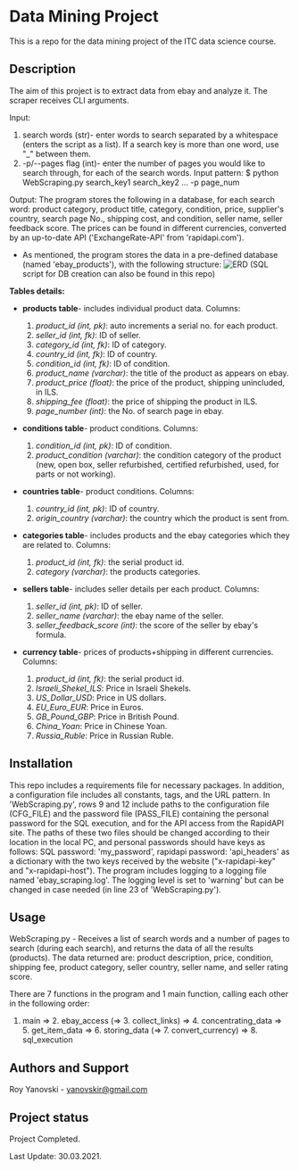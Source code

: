 # Data Mining Project
This is a repo for the data mining project of the ITC data science course.

## Description
The aim of this project is to extract data from ebay and analyze it.
The scraper receives CLI arguments.

Input: 
1) search words (str)- enter words to search separated by a whitespace (enters the script as a list).
If a search key is more than one word, use "_" between them.
2) -p/--pages flag (int)- enter the number of pages you would like to search through, for each of the search words.
Input pattern: $ python WebScraping.py search_key1 search_key2 ... -p page_num

Output: The program stores the following in a database, for each search word: product category, product title, category, condition,
price, supplier's country, search page No., shipping cost, and condition, seller name, seller feedback score.
The prices can be found in different currencies, converted by an up-to-date API ('ExchangeRate-API' from 'rapidapi.com').

* As mentioned, the program stores the data in a pre-defined database (named 'ebay_products'), with the following structure:
![ERD](https://github.com/royyanovski/Data_Mining_Project/blob/master/Data%20Mining%20Project.png?raw=true)
(SQL script for DB creation can also be found in this repo)

__Tables details:__
* __products table__- includes individual product data. 
Columns:
  1. _product_id (int, pk)_: auto increments a serial no. for each product.
  2. _seller_id (int, fk)_: ID of seller.
  3. _category_id (int, fk)_: ID of category.
  4. _country_id (int, fk)_: ID of country.
  5. _condition_id (int, fk)_: ID of condition.
  6. _product_name (varchar)_: the title of the product as appears on ebay.
  7. _product_price (float)_: the price of the product, shipping unincluded, in ILS.  
  8. _shipping_fee (float)_: the price of shipping the product in ILS.
  9. _page_number (int)_: the No. of search page in ebay.

* __conditions table__- product conditions. 
Columns:
  1. _condition_id (int, pk)_: ID of condition. 
  2. _product_condition (varchar)_: the condition category of the product (new, open box, seller refurbished, certified
refurbished, used, for parts or not working).

* __countries table__- product conditions. 
Columns:
  1. _country_id (int, pk)_: ID of country.
  2. _origin_country (varchar)_: the country which the product is sent from.

* __categories table__- includes products and the ebay categories which they are related to. 
Columns:
  1. _product_id (int, fk)_: the serial product id.
  2. _category (varchar)_: the products categories.

* __sellers table__- includes seller details per each product. 
Columns:
  1. _seller_id (int, pk)_: ID of seller.
  2. _seller_name (varchar)_: the ebay name of the seller.
  3. _seller_feedback_score (int)_: the score of the seller by ebay's formula.

* __currency table__- prices of products+shipping in different currencies. 
Columns:
  1. _product_id (int, fk)_: the serial product id.
  2. _Israeli_Shekel_ILS_: Price in Israeli Shekels.
  3. _US_Dollar_USD_: Price in US dollars. 
  4. _EU_Euro_EUR_: Price in Euros.
  5. _GB_Pound_GBP_: Price in British Pound.
  6. _China_Yoan_: Price in Chinese Yoan.
  7. _Russia_Ruble_: Price in Russian Ruble.
  
## Installation
This repo includes a requirements file for necessary packages.
In addition, a configuration file includes all constants, tags, and the URL pattern. 
In 'WebScraping.py', rows 9 and 12 include paths to the configuration file (CFG_FILE) and the password file (PASS_FILE)
containing the personal password for the SQL execution, and for the API access from the RapidAPI site.
The paths of these two files should be changed according to their location in the local PC, and personal passwords
should have keys as follows: SQL password: 'my_password', rapidapi password: 'api_headers' as a dictionary with the two
keys received by the website ("x-rapidapi-key" and "x-rapidapi-host").
The program includes logging to a logging file named 'ebay_scraping.log'. The logging level is set to 'warning' but can
be changed in case needed (in line 23 of 'WebScraping.py').

## Usage
WebScraping.py - Receives a list of search words and a number of pages to search (during each search),
and returns the data of all the results (products). The data returned are: product description, price, condition,
shipping fee, product category, seller country, seller name, and seller rating score.

There are 7 functions in the program and 1 main function, calling each other in the following order: 
1. main => 2. ebay_access (=>  3. collect_links) => 4. concentrating_data => 5. get_item_data => 6. storing_data (=>  7. convert_currency) => 8. sql_execution  
                                                   
## Authors and Support
Roy Yanovski - yanovskir@gmail.com

## Project status
Project Completed.

Last Update: 30.03.2021.